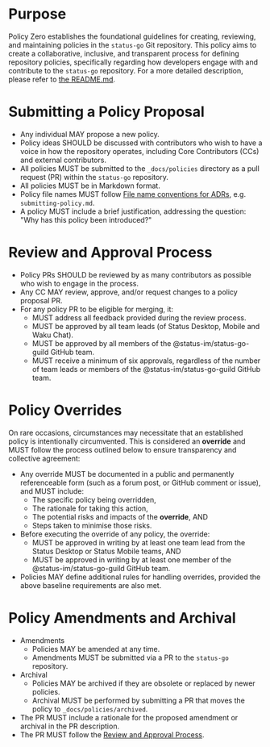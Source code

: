 # Purpose

Policy Zero establishes the foundational guidelines for creating,
reviewing, and maintaining policies in the `status-go` Git repository.
This policy aims to create a collaborative, inclusive, and transparent
process for defining repository policies, specifically regarding how
developers engage with and contribute to the `status-go` repository.
For a more detailed description, please refer to [the README.md](./README.md).

# Submitting a Policy Proposal

- Any individual MAY propose a new policy.
- Policy ideas SHOULD be discussed with contributors who wish to have
a voice in how the repository operates, including Core Contributors
(CCs) and external contributors.
- All policies MUST be submitted to the `_docs/policies`
 directory as a pull request (PR) within the `status-go` repository.
- All policies MUST be in Markdown format.
- Policy file names MUST follow [File name conventions for ADRs](https://github.com/joelparkerhenderson/architecture-decision-record?tab=readme-ov-file#file-name-conventions-for-adrs), e.g. `submitting-policy.md`.
- A policy MUST include a brief justification, addressing the question:
"Why has this policy been introduced?"

# Review and Approval Process

- Policy PRs SHOULD be reviewed by as many contributors as possible
who wish to engage in the process.
- Any CC MAY review, approve, and/or request changes to a policy
proposal PR.
- For any policy PR to be eligible for merging, it:
  - MUST address all feedback provided during the review process.
  - MUST be approved by all team leads (of Status Desktop, Mobile and Waku Chat).
  - MUST be approved by all members of the @status-im/status-go-guild
  GitHub team.
  - MUST receive a minimum of six approvals, regardless of the number
  of team leads or members of the @status-im/status-go-guild GitHub team.

# Policy Overrides

On rare occasions, circumstances may necessitate that an established
policy is intentionally circumvented. This is considered an **override**
and MUST follow the process outlined below to ensure transparency
and collective agreement:

- Any override MUST be documented in a public and permanently
referenceable form (such as a forum post, or GitHub comment or issue),
and MUST include:
  - The specific policy being overridden,
  - The rationale for taking this action,
  - The potential risks and impacts of the **override**, AND
  - Steps taken to minimise those risks.
- Before executing the override of any policy, the override:
  - MUST be approved in writing by at least one team lead from the
  Status Desktop or Status Mobile teams, AND
  - MUST be approved in writing by at least one member of the
  @status-im/status-go-guild GitHub team.
- Policies MAY define additional rules for handling overrides, provided
the above baseline requirements are also met.

# Policy Amendments and Archival

- Amendments
  - Policies MAY be amended at any time.
  - Amendments MUST be submitted via a PR to the `status-go` repository.
- Archival
  - Policies MAY be archived if they are obsolete or replaced by
  newer policies.
  - Archival MUST be performed by submitting a PR that moves the
  policy to `_docs/policies/archived`.
- The PR MUST include a rationale for the proposed amendment or
archival in the PR description.
- The PR MUST follow the [Review and Approval Process](#review-and-approval-process).
